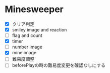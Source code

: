 # Minesweeper
- [x] クリア判定
- [x] smiley image and reaction
- [ ] flag and count
- [x] timer
- [ ] number image
- [x] mine image
- [ ] 難易度調整
- [ ] beforePlayの時の難易度変更を確認なしにする
